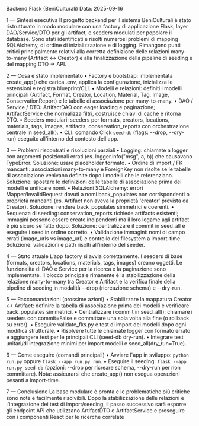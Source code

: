  Backend Flask (BeniCulturali)
 Data: 2025-09-16   
 
 1 — Sintesi esecutiva
 Il progetto backend per il sistema BeniCulturali è stato ristrutturato in modo modulare con una factory di
 applicazione Flask, layer DAO/Service/DTO per gli artifact, e seeders modulati per popolare il database.
 Sono stati identificati e risolti numerosi problemi di mapping SQLAlchemy, di ordine di inizializzazione e di
 logging. Rimangono punti critici principalmente relativi alla corretta definizione delle relazioni
 many-to-many (Artifact ↔ Creator) e alla finalizzazione della pipeline di seeding e del mapping DTO →
 API.
 
 2 — Cosa è stato implementato
 • Factory e bootstrap: implementata create_app() che carica .env, applica la configurazione, inizializza le
 estensioni e registra blueprint/CLI.
 • Modelli e relazioni: definiti i modelli principali (Artifact, Format, Creator, Location, Material, Tag, Image,
 ConservationReport) e le tabelle di associazione per many-to-many.
 • DAO / Service / DTO: ArtifactDAO con eager loading e paginazione; ArtifactService che normalizza filtri,
 costruisce chiavi di cache e ritorna DTO.
 • Seeders modulari: seeders per formats, creators, locations, materials, tags, images, artifacts,
 conservation_reports con orchestrazione centrale in seed_all().
 • CLI: comando Click `seed-db` (flags: --drop, --dry-run) eseguito all'interno del contesto dell'app.

 3 — Problemi riscontrati e risoluzioni parziali
 • Logging: chiamate a logger con argomenti posizionali errati (es. logger.info("msg", a, b)) che causavano
 TypeError. Soluzione: usare placeholder formato.
 • Ordine di import / FK mancanti: associazioni many-to-many e ForeignKey non risolte se le tabelle di
 associazione venivano definite dopo i modelli che le referenziano. Soluzione: spostare le definizioni delle
 tabelle di associazione prima dei modelli e unificare nomi.
 • Relazioni SQLAlchemy: errori Mapper/InvalidRequest dovuti a nomi back_populates non corrispondenti
 o proprietà mancanti (es. Artifact non aveva la proprietà 'creator' prevista da Creator). Soluzione: rendere
 back_populates simmetrici e coerenti.
 • Sequenza di seeding: conservation_reports richiede artifacts esistenti; immagini possono essere create
 indipendenti ma il loro legame agli artifact è più sicuro se fatto dopo. Soluzione: centralizzare il commit in
 seed_all e eseguire i seed in ordine corretto.
 • Validazione immagini: nomi di campo errati (image_urls vs image_url) e controllo del filesystem a
 import-time. Soluzione: validazioni e path risolti all'interno del seeder.
 
 4 — Stato attuale
 L'app factory si avvia correttamente. I seeders di base (formats, creators, locations, materials, tags,
 images) creano oggetti. Le funzionalità di DAO e Service per la ricerca e la paginazione sono
 implementate. Il blocco principale rimanente è la stabilizzazione della relazione many-to-many tra Creator
 e Artifact e la verifica finale della pipeline di seeding in modalità --drop (ricreazione schema) e --dry-run.
 
 5 — Raccomandazioni (prossime azioni)
 • Stabilizzare la mappatura Creator ↔ Artifact: definire la tabella di associazione prima dei modelli e
 verificare back_populates simmetrici.
 • Centralizzare i commit in seed_all(): chiamare i seeders con commit=False e committare una sola volta
 alla fine (o rollback su error).
 • Eseguire validate_fks.py e test di import dei modelli dopo ogni modifica strutturale.
 • Risolvere tutte le chiamate logger con formato errato e aggiungere test per le principali CLI (seed-db
 dry-run).
• Integrare test unitari/di integrazione minimi per import modelli e seed_all(dry_run=True).
 
 6 — Come eseguire (comandi principali)
 • Avviare l'app in sviluppo: `python run.py` oppure `flask --app run.py run`.
 • Eseguire il seeding: `flask --app run.py seed-db` (opzioni: --drop per ricreare schema, --dry-run per non
 committare).
 Nota: assicurarsi che create_app() non esegua operazioni pesanti a import-time.
 
 7 — Conclusione
 La base modulare è pronta e le problematiche più critiche sono note e facilmente risolvibili. Dopo la
 stabilizzazione delle relazioni e l'integrazione dei test di import/seeding, il passo successivo sarà esporre
 gli endpoint API che utilizzano ArtifactDTO e ArtifactService e proseguire con i componenti React per le
 ricerche correlate
